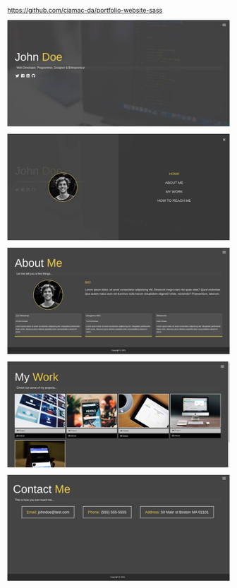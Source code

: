 https://github.com/ciamac-da/portfolio-website-sass

![](./assets/1.jpg)

![](./assets/2.jpg)

![](./assets/3.jpg)

![](./assets/4.jpg)

![](./assets/5.jpg)
